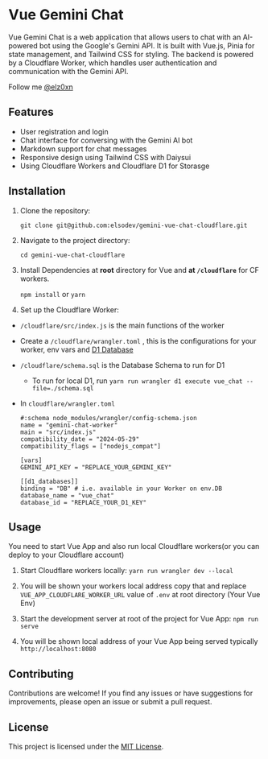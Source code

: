 # Vue Gemini Chat

Vue Gemini Chat is a web application that allows users to chat with an AI-powered bot using the Google's Gemini API. It is built with Vue.js, Pinia for state management, and Tailwind CSS for styling. The backend is powered by a Cloudflare Worker, which handles user authentication and communication with the Gemini API.

Follow me [@elz0xn](https://x.com/elz0xn)

## Features

- User registration and login
- Chat interface for conversing with the Gemini AI bot
- Markdown support for chat messages
- Responsive design using Tailwind CSS with Daiysui
- Using Cloudflare Workers and Cloudflare D1 for Storasge

## Installation

1. Clone the repository:

    `git clone git@github.com:elsodev/gemini-vue-chat-cloudflare.git`

2. Navigate to the project directory:

    `cd gemini-vue-chat-cloudflare`

3. Install Dependencies at **root** directory for Vue and **at `/cloudflare`** for CF workers.

    `npm install` or `yarn`

4. Set up the Cloudflare Worker:

- `/cloudflare/src/index.js` is the main functions of the worker
- Create a `/cloudflare/wrangler.toml` , this is the configurations for your worker, env vars and [D1 Database](https://developers.cloudflare.com/d1/build-with-d1/local-development/)
- `/cloudflare/schema.sql` is the Database Schema to run for D1
    - To run for local D1, run `yarn run wrangler d1 execute vue_chat --file=./schema.sql`
- In `cloudflare/wrangler.toml`

    ```
    #:schema node_modules/wrangler/config-schema.json
    name = "gemini-chat-worker"
    main = "src/index.js"
    compatibility_date = "2024-05-29"
    compatibility_flags = ["nodejs_compat"]

    [vars]
    GEMINI_API_KEY = "REPLACE_YOUR_GEMINI_KEY"

    [[d1_databases]]
    binding = "DB" # i.e. available in your Worker on env.DB
    database_name = "vue_chat"
    database_id = "REPLACE_YOUR_D1_KEY"
    ```

## Usage

You need to start Vue App and also run local Cloudflare workers(or you can deploy to your Cloudflare account)

1. Start Cloudflare workers locally:
`yarn run wrangler dev --local`

2. You will be shown your workers local address copy that and replace `VUE_APP_CLOUDFLARE_WORKER_URL` value of `.env` at root directory (Your Vue Env)

3. Start the development server at root of the project for Vue App:
`npm run serve`

4. You will be shown local address of your Vue App being served typically `http://localhost:8080`

## Contributing

Contributions are welcome! If you find any issues or have suggestions for improvements, please open an issue or submit a pull request.

## License

This project is licensed under the [MIT License](LICENSE).
